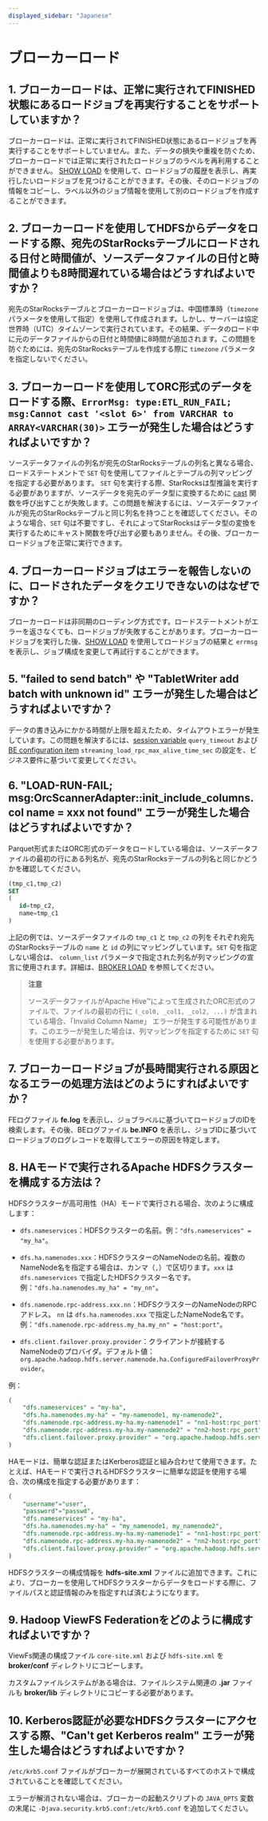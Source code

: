 ```yaml
---
displayed_sidebar: "Japanese"
---
```


# ブローカーロード

## 1. ブローカーロードは、正常に実行されてFINISHED状態にあるロードジョブを再実行することをサポートしていますか？

ブローカーロードは、正常に実行されてFINISHED状態にあるロードジョブを再実行することをサポートしていません。また、データの損失や重複を防ぐため、ブローカーロードでは正常に実行されたロードジョブのラベルを再利用することができません。 [SHOW LOAD](../../sql-reference/sql-statements/data-manipulation/SHOW_LOAD.md) を使用して、ロードジョブの履歴を表示し、再実行したいロードジョブを見つけることができます。その後、そのロードジョブの情報をコピーし、ラベル以外のジョブ情報を使用して別のロードジョブを作成することができます。

## 2. ブローカーロードを使用してHDFSからデータをロードする際、宛先のStarRocksテーブルにロードされる日付と時間値が、ソースデータファイルの日付と時間値よりも8時間遅れている場合はどうすればよいですか？

宛先のStarRocksテーブルとブローカーロードジョブは、中国標準時（`timezone` パラメータを使用して指定）を使用して作成されます。しかし、サーバーは協定世界時（UTC）タイムゾーンで実行されています。その結果、データのロード中に元のデータファイルからの日付と時間値に8時間が追加されます。この問題を防ぐためには、宛先のStarRocksテーブルを作成する際に `timezone` パラメータを指定しないでください。

## 3. ブローカーロードを使用してORC形式のデータをロードする際、`ErrorMsg: type:ETL_RUN_FAIL; msg:Cannot cast '<slot 6>' from VARCHAR to ARRAY<VARCHAR(30)>` エラーが発生した場合はどうすればよいですか？

ソースデータファイルの列名が宛先のStarRocksテーブルの列名と異なる場合、ロードステートメントで `SET` 句を使用してファイルとテーブルの列マッピングを指定する必要があります。 `SET` 句を実行する際、StarRocksは型推論を実行する必要がありますが、ソースデータを宛先のデータ型に変換するために [cast](../../sql-reference/sql-functions/cast.md) 関数を呼び出すことが失敗します。この問題を解決するには、ソースデータファイルが宛先のStarRocksテーブルと同じ列名を持つことを確認してください。そのような場合、`SET` 句は不要ですし、それによってStarRocksはデータ型の変換を実行するためにキャスト関数を呼び出す必要もありません。その後、ブローカーロードジョブを正常に実行できます。

## 4. ブローカーロードジョブはエラーを報告しないのに、ロードされたデータをクエリできないのはなぜですか？

ブローカーロードは非同期のローディング方式です。ロードステートメントがエラーを返さなくても、ロードジョブが失敗することがあります。ブローカーロードジョブを実行した後、[SHOW LOAD](../../sql-reference/sql-statements/data-manipulation/SHOW_LOAD.md) を使用してロードジョブの結果と `errmsg` を表示し、ジョブ構成を変更して再試行することができます。

## 5. "failed to send batch" や "TabletWriter add batch with unknown id" エラーが発生した場合はどうすればよいですか？

データの書き込みにかかる時間が上限を超えたため、タイムアウトエラーが発生しています。この問題を解決するには、[session variable](../../reference/System_variable.md) `query_timeout` および [BE configuration item](../../administration/Configuration.md#configure-be-static-parameters) `streaming_load_rpc_max_alive_time_sec` の設定を、ビジネス要件に基づいて変更してください。

## 6. "LOAD-RUN-FAIL; msg:OrcScannerAdapter::init_include_columns. col name = xxx not found" エラーが発生した場合はどうすればよいですか？

Parquet形式またはORC形式のデータをロードしている場合は、ソースデータファイルの最初の行にある列名が、宛先のStarRocksテーブルの列名と同じかどうかを確認してください。

```SQL
(tmp_c1,tmp_c2)
SET
(
   id=tmp_c2,
   name=tmp_c1
)
```

上記の例では、ソースデータファイルの `tmp_c1` と `tmp_c2` の列をそれぞれ宛先のStarRocksテーブルの `name` と `id` の列にマッピングしています。`SET` 句を指定しない場合は、 `column_list` パラメータで指定された列名が列マッピングの宣言に使用されます。詳細は、[BROKER LOAD](../../sql-reference/sql-statements/data-manipulation/BROKER_LOAD.md) を参照してください。

> **注意**
>
> ソースデータファイルがApache Hive™によって生成されたORC形式のファイルで、ファイルの最初の行に `(_col0, _col1, _col2, ...)` が含まれている場合、「Invalid Column Name」 エラーが発生する可能性があります。このエラーが発生した場合は、列マッピングを指定するために `SET` 句を使用する必要があります。

## 7. ブローカーロードジョブが長時間実行される原因となるエラーの処理方法はどのようにすればよいですか？

FEログファイル **fe.log** を表示し、ジョブラベルに基づいてロードジョブのIDを検索します。その後、BEログファイル **be.INFO** を表示し、ジョブIDに基づいてロードジョブのログレコードを取得してエラーの原因を特定します。

## 8. HAモードで実行されるApache HDFSクラスターを構成する方法は？

HDFSクラスターが高可用性（HA）モードで実行される場合、次のように構成します：

- `dfs.nameservices`：HDFSクラスターの名前。例：`"dfs.nameservices" = "my_ha"`。

- `dfs.ha.namenodes.xxx`：HDFSクラスターのNameNodeの名前。複数のNameNode名を指定する場合は、カンマ（`,`）で区切ります。`xxx` は `dfs.nameservices` で指定したHDFSクラスター名です。例：`"dfs.ha.namenodes.my_ha" = "my_nn"`。

- `dfs.namenode.rpc-address.xxx.nn`：HDFSクラスターのNameNodeのRPCアドレス。 `nn` は `dfs.ha.namenodes.xxx` で指定したNameNode名です。例：`"dfs.namenode.rpc-address.my_ha.my_nn" = "host:port"`。

- `dfs.client.failover.proxy.provider`：クライアントが接続するNameNodeのプロバイダ。デフォルト値：`org.apache.hadoop.hdfs.server.namenode.ha.ConfiguredFailoverProxyProvider`。

例：

```SQL
(
    "dfs.nameservices" = "my-ha",
    "dfs.ha.namenodes.my-ha" = "my-namenode1, my-namenode2",
    "dfs.namenode.rpc-address.my-ha.my-namenode1" = "nn1-host:rpc_port",
    "dfs.namenode.rpc-address.my-ha.my-namenode2" = "nn2-host:rpc_port",
    "dfs.client.failover.proxy.provider" = "org.apache.hadoop.hdfs.server.namenode.ha.ConfiguredFailoverProxyProvider"
)
```

HAモードは、簡単な認証またはKerberos認証と組み合わせて使用できます。たとえば、HAモードで実行されるHDFSクラスターに簡単な認証を使用する場合、次の構成を指定する必要があります：

```SQL
(
    "username"="user",
    "password"="passwd",
    "dfs.nameservices" = "my-ha",
    "dfs.ha.namenodes.my-ha" = "my_namenode1, my_namenode2",
    "dfs.namenode.rpc-address.my-ha.my-namenode1" = "nn1-host:rpc_port",
    "dfs.namenode.rpc-address.my-ha.my-namenode2" = "nn2-host:rpc_port",
    "dfs.client.failover.proxy.provider" = "org.apache.hadoop.hdfs.server.namenode.ha.ConfiguredFailoverProxyProvider"
)
```

HDFSクラスターの構成情報を **hdfs-site.xml** ファイルに追加できます。これにより、ブローカーを使用してHDFSクラスターからデータをロードする際に、ファイルパスと認証情報のみを指定すれば済むようになります。

## 9. Hadoop ViewFS Federationをどのように構成すればよいですか？

ViewFs関連の構成ファイル `core-site.xml` および `hdfs-site.xml` を **broker/conf** ディレクトリにコピーします。

カスタムファイルシステムがある場合は、ファイルシステム関連の **.jar** ファイルも **broker/lib** ディレクトリにコピーする必要があります。

## 10. Kerberos認証が必要なHDFSクラスターにアクセスする際、"Can't get Kerberos realm" エラーが発生した場合はどうすればよいですか？

`/etc/krb5.conf` ファイルがブローカーが展開されているすべてのホストで構成されていることを確認してください。

エラーが解消されない場合は、ブローカーの起動スクリプトの `JAVA_OPTS` 変数の末尾に `-Djava.security.krb5.conf:/etc/krb5.conf` を追加してください。